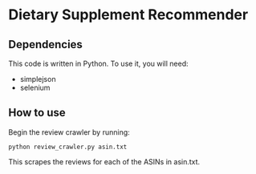 # Dietary Supplement Recommender

## Dependencies

This code is written in Python. To use it, you will need:

* simplejson
* selenium

## How to use

Begin the review crawler by running:

    python review_crawler.py asin.txt

This scrapes the reviews for each of the ASINs in asin.txt.